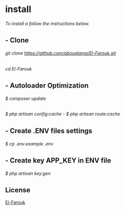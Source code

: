 
# install
###### To install a follow the instructions below.


## - Clone 
###### git clone https://github.com/aboualama/El-Farouk.git
###### cd El-Farouk
######
######
## - Autoloader Optimization
###### $ composer update 
###### $ php artisan config:cache - $ php artisan route:cache
######
######
## - Create .ENV files settings
###### $ cp .env.example .env
######
######
## - Create key APP_KEY in ENV file
###### $ php artisan key:gen


## License
[El-Farouk](https://aboualama.com/)
